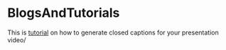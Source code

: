 # BlogsAndTutorials

This is [tutorial](http://sumonbis.github.io/BlogsAndTutorials/Tutorials/adding-closed-captions-in-video-talk.pdf) on how to generate closed captions for your presentation video/ 
